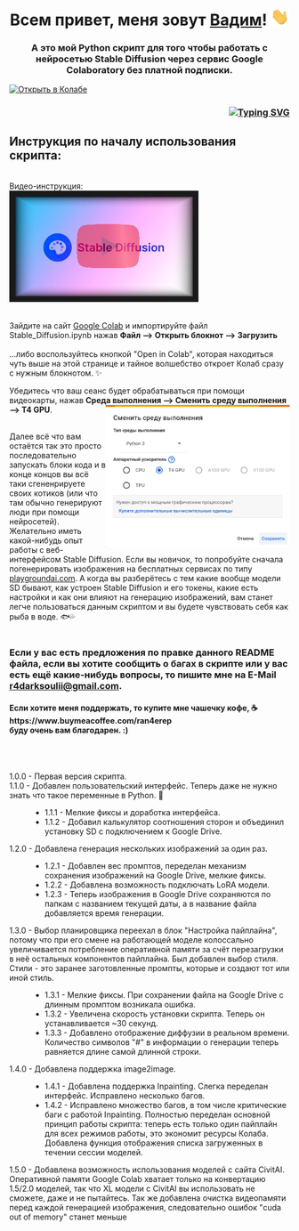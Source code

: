 <h1 align="center">Всем привет, меня зовут <a href="https://ran4erep.github.io" target="_blank">Вадим</a>!
<img src="https://github.com/ran4erep/ran4erep.github.io/blob/master/img/Hi.gif" height="32"/></h1>
<h3 align="center">А это мой Python скрипт для того чтобы работать с нейросетью Stable Diffusion через сервис Google Colaboratory без платной подписки.</h3>

<a href="https://colab.research.google.com/github/ran4erep/Stable-Colab/blob/main/Stable_Diffusion.ipynb" target="_parent"><img src="https://colab.research.google.com/assets/colab-badge.svg" alt="Открыть в Колабе"/></a>

<h3 align="right"><a href="https://git.io/typing-svg"><img src="https://readme-typing-svg.herokuapp.com?font=Fira+Code&pause=1000&color=247EA6&random=false&width=435&lines=Tensors+must+flow..." alt="Typing SVG" /></a></h3>

<h2>Инструкция по началу использования скрипта:</h2>
<br>Видео-инструкция:<br>
<a href="https://www.youtube.com/embed/VQ3YvX0-9wQ?si=KLlCkihAdpZX4qoM" target="_blank"><img src="https://github.com/ran4erep/ran4erep.github.io/blob/master/test/sd_play.jpg" alt="IMAGE ALT TEXT HERE" width="320" height="180" border="10"></a>
<br>
<br>

Зайдите на сайт <a href="https://colab.research.google.com">Google Colab</a>  и импортируйте файл Stable_Diffusion.ipynb нажав <b>Файл --> Открыть блокнот --> Загрузить</b>
<br><br>
...либо воспользуйтесь кнопкой "Open in Colab", которая находиться чуть выше на этой странице и тайное волшебство откроет Колаб сразу с нужным блокнотом. ✨

<p>Убедитесь что ваш сеанс будет обрабатываться при помощи видеокарты, нажав <b>Среда выполнения --> Сменить среду выполнения --> T4 GPU</b>.
  <img src="https://github.com/ran4erep/ran4erep.github.io/blob/master/img/gpu.png" height="256" align="right" /></p>
<br>
Далее всё что вам остаётся так это просто последовательно запускать блоки кода и в конце концов вы всё таки сгененрируете своих котиков (или что там обычно генерируют люди при помощи нейросетей). Желательно иметь какой-нибудь опыт работы с веб-интерфейсом Stable Diffusion. Если вы новичок, то попробуйте сначала погенерировать изображения на бесплатных сервисах по типу <a href="https://playgroundai.com">playgroundai.com</a>. А когда вы разберётесь с тем какие вообще модели SD бывают, как устроен Stable Diffusion и его токены, какие есть настройки и как они влияют на генерацию изображений, вам станет легче пользоваться данным скриптом и вы будете чувствовать себя как рыба в воде. 🐟💦
<br><br>

<h3>Если у вас есть предложения по правке данного README файла, если вы хотите сообщить о багах в скрипте или у вас есть ещё какие-нибудь вопросы, то пишите мне на E-Mail <a href="mailto:r4darksoulii@gmail.com">r4darksoulii@gmail.com</a>.</h3>

<h4>Если хотите меня поддержать, то купите мне чашечку кофе, ☕ https://www.buymeacoffee.com/ran4erep <br> буду очень вам благодарен. :) </h4>

<br>
<br>
<dl>
  <dt>1.0.0 - Первая версия скрипта.</dt>
  <dt>1.1.0 - Добавлен пользовательский интерфейс. Теперь даже не нужно знать что такое переменные в Python. 🙌</dt>
    <dd><ul>
      <li>1.1.1 - Мелкие фиксы и доработка интерфейса.</li>
      <li>1.1.2 - Добавил калькулятор соотношения сторон и объединил установку SD с подключением к Google Drive.</li>
    </ul></dd>
  <dt>1.2.0 - Добавлена генерация нескольких изображений за один раз.</dt>
      <dd><ul>
        <li>1.2.1 - Добавлен вес промптов, переделан механизм сохранения изображений на Google Drive, мелкие фиксы.</li>
        <li>1.2.2 - Добавлена возможность подключать LoRA модели.</li>
        <li>1.2.3 - Теперь изображения в Google Drive сохраняются по папкам с названием текущей даты, а в название файла добавляется время генерации.</li>
      </ul></dd>
  <dt>1.3.0 - Выбор планировщика переехал в блок "Настройка пайплайна", потому что при его смене на работающей моделе колоссально увеличивается потребление оперативной памяти за счёт перезагрузки в неё остальных компонентов пайплайна. Был добавлен выбор стиля. Стили - это заранее заготовленные промпты, которые и создают тот или иной стиль.</dt>
  <dd><ul>
    <li>1.3.1 - Мелкие фиксы. При сохранении файла на Google Drive с длинным промптом возникала ошибка.</li>
    <li>1.3.2 - Увеличена скорость установки скрипта. Теперь он устанавливается ~30 секунд.</li>
    <li>1.3.3 - Добавлено отображение диффузии в реальном времени. Количество символов "#" в информации о генерации теперь равняется длине самой длинной строки.</li>
  </ul></dd>
  <dt>1.4.0 - Добавлена поддержка image2image.</dt>
    <dd><ul>
      <li>1.4.1 - Добавлена поддержка Inpainting. Слегка переделан интерфейс. Исправлено несколько багов.</li>
      <li>1.4.2 - Исправлено множество багов, в том числе критические баги с работой Inpainting. Полностью переделан основной принцип работы скрипта: теперь есть только один пайплайн для всех режимов работы, это экономит ресурсы Колаба. Добавлена функция отображения списка загруженных в течении сессии моделей.</li>
    </ul></dd>
    <dt>1.5.0 - Добавлена возможность использования моделей с сайта CivitAI. Оперативной памяти Google Colab хватает только на конвертацию 1.5/2.0 моделей, так что XL модели с CivitAI вы использовать не сможете, даже и не пытайтесь. Так же добавлена очистка видеопамяти перед каждой генерацией изображения, следовательно ошибок "cuda out of memory" станет меньше</dt>
</dl>
